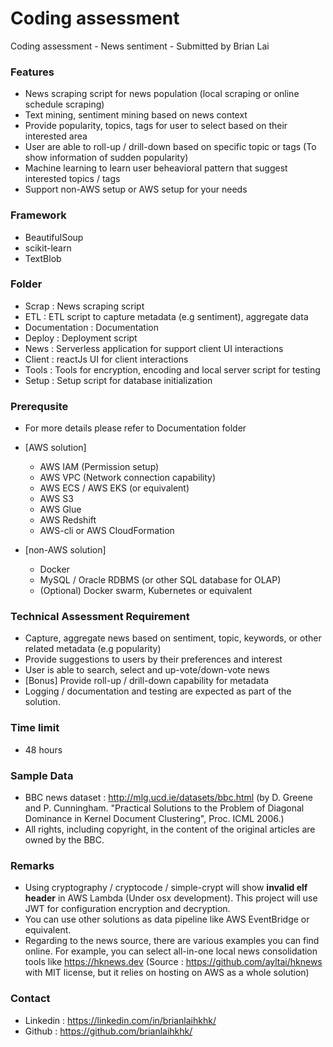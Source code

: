 # Coding assessment
Coding assessment - News sentiment - Submitted by Brian Lai

### Features

- News scraping script for news population (local scraping or online schedule scraping)
- Text mining, sentiment mining based on news context
- Provide popularity, topics, tags for user to select based on their interested area
- User are able to roll-up / drill-down based on specific topic or tags (To show information of sudden popularity)
- Machine learning to learn user beheavioral pattern that suggest interested topics / tags
- Support non-AWS setup or AWS setup for your needs

### Framework 

- BeautifulSoup
- scikit-learn
- TextBlob

### Folder

- Scrap : News scraping script
- ETL : ETL script to capture metadata (e.g sentiment), aggregate data
- Documentation : Documentation
- Deploy : Deployment script
- News : Serverless application for support client UI interactions
- Client : reactJs UI for client interactions
- Tools : Tools for encryption, encoding and local server script for testing
- Setup : Setup script for database initialization

### Prerequsite

- For more details please refer to Documentation folder

- [AWS solution]
   - AWS IAM (Permission setup)
   - AWS VPC (Network connection capability)
   - AWS ECS / AWS EKS (or equivalent)
   - AWS S3
   - AWS Glue
   - AWS Redshift
   - AWS-cli or AWS CloudFormation

- [non-AWS solution]
   - Docker
   - MySQL / Oracle RDBMS (or other SQL database for OLAP)
   - (Optional) Docker swarm, Kubernetes or equivalent 

### Technical Assessment Requirement

- Capture, aggregate news based on sentiment, topic, keywords, or other related metadata (e.g popularity)
- Provide suggestions to users by their preferences and interest
- User is able to search, select and up-vote/down-vote news
- [Bonus] Provide roll-up / drill-down capability for metadata
- Logging / documentation and testing are expected as part of the solution.

### Time limit

- 48 hours

### Sample Data
- BBC news dataset : http://mlg.ucd.ie/datasets/bbc.html (by D. Greene and P. Cunningham. "Practical Solutions to the Problem of Diagonal Dominance in Kernel Document Clustering", Proc. ICML 2006.)
- All rights, including copyright, in the content of the original articles are owned by the BBC.

### Remarks
- Using cryptography / cryptocode / simple-crypt will show **invalid elf header** in AWS Lambda (Under osx development). This project will use JWT for configuration encryption and decryption.
- You can use other solutions as data pipeline like AWS EventBridge or equivalent.
- Regarding to the news source, there are various examples you can find online. For example, you can select all-in-one local news consolidation tools like https://hknews.dev (Source : https://github.com/ayltai/hknews with MIT license, but it relies on hosting on AWS as a whole solution) 

### Contact
- Linkedin : https://linkedin.com/in/brianlaihkhk/
- Github : https://github.com/brianlaihkhk/
